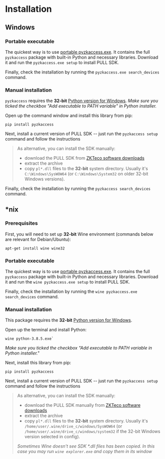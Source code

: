 # Installation

## Windows

### Portable executable

The quickest way is to use [portable pyzkaccess.exe](https://github.com/bdragon300/pyzkaccess/releases/latest).
It contains the full `pyzkaccess` package with built-in Python and necessary libraries.
Download it and run the `pyzkaccess.exe setup` to install PULL SDK.

Finally, check the installation by running the `pyzkaccess.exe search_devices` command.

### Manual installation

`pyzkaccess` requires the **32-bit** [Python version for Windows](https://www.python.org/downloads/windows/).
*Make sure you ticked the checkbox "Add executable to PATH variable" in Python installer.*

Open up the command window and install this library from pip:

```
pip install pyzkaccess
```

Next, install a current version of PULL SDK -- just run the `pyzkaccess setup` command and follow the instructions

> As alternative, you can install the SDK manually:
>
> * download the PULL SDK from [ZKTeco software downloads](https://zkteco.eu/downloads)
> * extract the archive
> * copy `pl*.dll` files to the **32-bit** system directory. Usually it's `C:\Windows\SysWOW64`
>   (or `C:\Windows\System32` on older 32-bit Windows versions).

Finally, check the installation by running the `pyzkaccess search_devices` command.

## *nix

### Prerequisites

First, you will need to set up **32-bit** Wine environment (commands below are relevant for Debian/Ubuntu):

```
apt-get install wine wine32
```

### Portable executable

The quickest way is to use [portable pyzkaccess.exe](https://github.com/bdragon300/pyzkaccess/releases/latest/download/pyzkaccess.exe).
It contains the full `pyzkaccess` package with built-in Python and necessary libraries.
Download it and run the `wine pyzkaccess.exe setup` to install PULL SDK.

Finally, check the installation by running the `wine pyzkaccess.exe search_devices` command.

### Manual installation

This package requires the **32-bit** [Python version for Windows](https://www.python.org/downloads/windows/).

Open up the terminal and install Python:

```
wine python-3.8.5.exe`
```

*Make sure you ticked the checkbox "Add executable to PATH variable in Python installer."*

Next, install this library from pip:

```
pip install pyzkaccess
```

Next, install a current version of PULL SDK -- just run the `pyzkaccess setup` command and follow the instructions

> As alternative, you can install the SDK manually:
>
> * download the PULL SDK manually from [ZKTeco software downloads](https://zkteco.eu/downloads)
> * extract the archive
> * copy `pl*.dll` files to the **32-bit** system directory. Usually it's `/home/user/.wine/drive_c/windows/SysWOW64`
>   (or `/home/user/.wine/drive_c/windows/system32` if the 32-bit Windows version selected in config).
>
> *Sometimes Wine doesn't see SDK \*.dll files has been copied. In this case you may
> run `wine explorer.exe` and copy them in its window*
